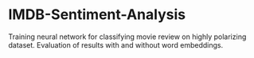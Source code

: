 # IMDB-Sentiment-Analysis
Training neural network for classifying movie review on highly polarizing dataset. Evaluation of results with and without word embeddings.
